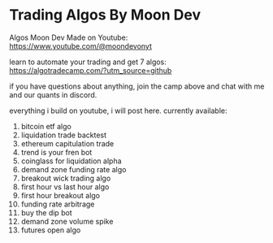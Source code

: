 # Trading Algos By Moon Dev

 Algos Moon Dev Made on Youtube: https://www.youtube.com/@moondevonyt

 learn to automate your trading and get 7 algos: https://algotradecamp.com/?utm_source=github

 if you have questions about anything, join the camp above and chat with me and our quants in discord.

everything i build on youtube, i will post here. currently available:
1. bitcoin etf algo 
2. liquidation trade backtest
3. ethereum capitulation trade
4. trend is your fren bot
5. coinglass for liquidation alpha
6. demand zone funding rate algo
7. breakout wick trading algo
8. first hour vs last hour algo
9. first hour breakout algo
10. funding rate arbitrage 
11. buy the dip bot
12. demand zone volume spike
13. futures open algo